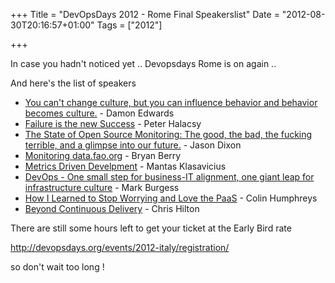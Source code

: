 +++
Title = "DevOpsDays 2012 - Rome Final Speakerslist"
Date = "2012-08-30T20:16:57+01:00"
Tags = ["2012"]

+++

In case you hadn't noticed yet .. Devopsdays Rome is on again ..

And here's the list of speakers

   <ul>
   <li><a href="/events/2012-italy/proposals/ChangeCulture/">You can't change culture, but you can influence behavior and behavior becomes culture.</a> - Damon Edwards
   <li><a href="/events/2012-italy/proposals/FailureIsTheNewSuccess/">Failure is the new Success</a> - Peter Halacsy
   <li><a href="/events/2012-italy/proposals/TheStateOfOpenSourceMonitoring/">The State of Open Source Monitoring: The good, the bad, the fucking terrible, and a glimpse into our future.</a> - Jason Dixon
   <li><a href="/events/2012-italy/proposals/MonitoringFAO/">Monitoring data.fao.org</a> - Bryan Berry
   <li><a href="/events/2012-italy/proposals/MetricsDrivenDevelopment/">Metrics Driven Develpment</a> - Mantas Klasavicius
   <li><a href="/events/2012-italy/proposals/OneSmallStepForBusinessITAlignment/">DevOps - One small step for business-IT alignment, one giant leap for infrastructure culture</a> - Mark Burgess

   <li><a href="/events/2012-italy/proposals/StopWorryingandLovethePaas/">How I Learned to Stop Worrying and Love the PaaS</a> - Colin Humphreys
   <li><a href="/events/2012-italy/proposals/BeyondContinuousDelivery/">Beyond Continuous Delivery</a> - Chris Hilton
</ul>

There are still some hours left to get your ticket at the Early Bird rate

<a href="http://devopsdays.org/events/2012-italy/registration/">http://devopsdays.org/events/2012-italy/registration/</a>

so don't wait too long !
